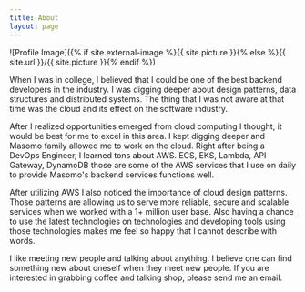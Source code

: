 ```yaml
---
title: About
layout: page
---
```


![Profile Image]({% if site.external-image %}{{ site.picture }}{% else %}{{ site.url }}/{{ site.picture }}{% endif %})

When I was in college, I believed that I could be one of the best backend developers in the industry. I was digging deeper about design patterns, data structures and distributed systems. The thing that I was not aware at that time was the cloud and its effect on the software industry.

After I realized opportunities emerged from cloud computing I thought, it would be best for me to excel in this area. I kept digging deeper and Masomo family allowed me to work on the cloud. Right after being a DevOps Engineer, I learned tons about AWS. ECS, EKS, Lambda, API Gateway, DynamoDB those are some of the AWS services that I use on daily to provide Masomo's backend services functions well. 

After utilizing AWS I also noticed the importance of cloud design patterns. Those patterns are allowing us to serve more reliable, secure and scalable services when we worked with a 1+ million user base. Also having a chance to use the latest technologies on technologies and developing tools using those technologies makes me feel so happy that I cannot describe with words.

I like meeting new people and talking about anything. I believe one can find something new about oneself when they meet new people. If you are interested in grabbing coffee and talking shop, please send me an email.
